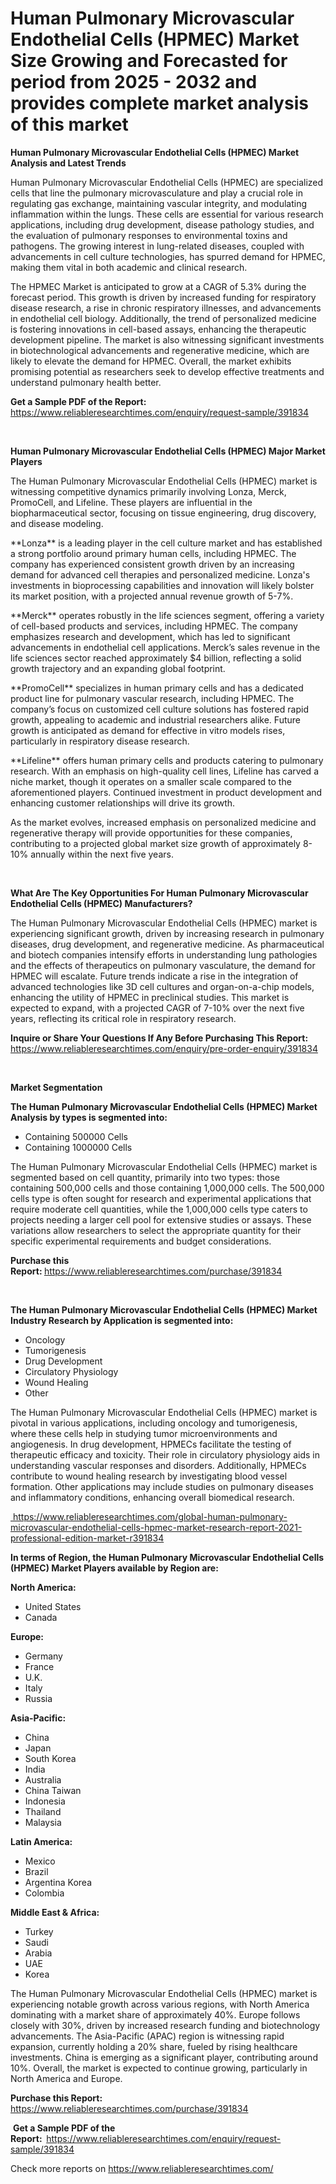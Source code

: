 <p><h1>Human Pulmonary Microvascular Endothelial Cells (HPMEC) Market Size Growing and Forecasted for period from 2025 - 2032 and provides complete market analysis of this market</h1></p><p><strong>Human Pulmonary Microvascular Endothelial Cells (HPMEC) Market Analysis and Latest Trends</strong></p>
<p><p>Human Pulmonary Microvascular Endothelial Cells (HPMEC) are specialized cells that line the pulmonary microvasculature and play a crucial role in regulating gas exchange, maintaining vascular integrity, and modulating inflammation within the lungs. These cells are essential for various research applications, including drug development, disease pathology studies, and the evaluation of pulmonary responses to environmental toxins and pathogens. The growing interest in lung-related diseases, coupled with advancements in cell culture technologies, has spurred demand for HPMEC, making them vital in both academic and clinical research.</p><p>The HPMEC Market is anticipated to grow at a CAGR of 5.3% during the forecast period. This growth is driven by increased funding for respiratory disease research, a rise in chronic respiratory illnesses, and advancements in endothelial cell biology. Additionally, the trend of personalized medicine is fostering innovations in cell-based assays, enhancing the therapeutic development pipeline. The market is also witnessing significant investments in biotechnological advancements and regenerative medicine, which are likely to elevate the demand for HPMEC. Overall, the market exhibits promising potential as researchers seek to develop effective treatments and understand pulmonary health better.</p></p>
<p><strong>Get a Sample PDF of the Report:&nbsp;</strong> <a href="https://www.reliableresearchtimes.com/enquiry/request-sample/391834?utm_campaign=2720&utm_medium=2&utm_source=Github&utm_content=ia&utm_term=29032025&utm_id=human-pulmonary-microvascular-endothelial-cells-hpmec">https://www.reliableresearchtimes.com/enquiry/request-sample/391834</a></p>
<p>&nbsp;</p>
<p><strong>Human Pulmonary Microvascular Endothelial Cells (HPMEC) Major Market Players</strong></p>
<p><p>The Human Pulmonary Microvascular Endothelial Cells (HPMEC) market is witnessing competitive dynamics primarily involving Lonza, Merck, PromoCell, and Lifeline. These players are influential in the biopharmaceutical sector, focusing on tissue engineering, drug discovery, and disease modeling.</p><p>**Lonza** is a leading player in the cell culture market and has established a strong portfolio around primary human cells, including HPMEC. The company has experienced consistent growth driven by an increasing demand for advanced cell therapies and personalized medicine. Lonza's investments in bioprocessing capabilities and innovation will likely bolster its market position, with a projected annual revenue growth of 5-7%.</p><p>**Merck** operates robustly in the life sciences segment, offering a variety of cell-based products and services, including HPMEC. The company emphasizes research and development, which has led to significant advancements in endothelial cell applications. Merck’s sales revenue in the life sciences sector reached approximately $4 billion, reflecting a solid growth trajectory and an expanding global footprint.</p><p>**PromoCell** specializes in human primary cells and has a dedicated product line for pulmonary vascular research, including HPMEC. The company’s focus on customized cell culture solutions has fostered rapid growth, appealing to academic and industrial researchers alike. Future growth is anticipated as demand for effective in vitro models rises, particularly in respiratory disease research.</p><p>**Lifeline** offers human primary cells and products catering to pulmonary research. With an emphasis on high-quality cell lines, Lifeline has carved a niche market, though it operates on a smaller scale compared to the aforementioned players. Continued investment in product development and enhancing customer relationships will drive its growth.</p><p>As the market evolves, increased emphasis on personalized medicine and regenerative therapy will provide opportunities for these companies, contributing to a projected global market size growth of approximately 8-10% annually within the next five years.</p></p>
<p>&nbsp;</p>
<p><strong>What Are The Key Opportunities For Human Pulmonary Microvascular Endothelial Cells (HPMEC) Manufacturers?</strong></p>
<p><p>The Human Pulmonary Microvascular Endothelial Cells (HPMEC) market is experiencing significant growth, driven by increasing research in pulmonary diseases, drug development, and regenerative medicine. As pharmaceutical and biotech companies intensify efforts in understanding lung pathologies and the effects of therapeutics on pulmonary vasculature, the demand for HPMEC will escalate. Future trends indicate a rise in the integration of advanced technologies like 3D cell cultures and organ-on-a-chip models, enhancing the utility of HPMEC in preclinical studies. This market is expected to expand, with a projected CAGR of 7-10% over the next five years, reflecting its critical role in respiratory research.</p></p>
<p><strong>Inquire or Share Your Questions If Any Before Purchasing This Report:</strong> <a href="https://www.reliableresearchtimes.com/enquiry/pre-order-enquiry/391834?utm_campaign=2720&utm_medium=2&utm_source=Github&utm_content=ia&utm_term=29032025&utm_id=human-pulmonary-microvascular-endothelial-cells-hpmec">https://www.reliableresearchtimes.com/enquiry/pre-order-enquiry/391834</a></p>
<p>&nbsp;</p>
<p><strong>Market Segmentation</strong></p>
<p><strong>The Human Pulmonary Microvascular Endothelial Cells (HPMEC) Market Analysis by types is segmented into:</strong></p>
<p><ul><li>Containing 500000 Cells</li><li>Containing 1000000 Cells</li></ul></p>
<p><p>The Human Pulmonary Microvascular Endothelial Cells (HPMEC) market is segmented based on cell quantity, primarily into two types: those containing 500,000 cells and those containing 1,000,000 cells. The 500,000 cells type is often sought for research and experimental applications that require moderate cell quantities, while the 1,000,000 cells type caters to projects needing a larger cell pool for extensive studies or assays. These variations allow researchers to select the appropriate quantity for their specific experimental requirements and budget considerations.</p></p>
<p><strong>Purchase this Report:&nbsp;</strong><a href="https://www.reliableresearchtimes.com/purchase/391834?utm_campaign=2720&utm_medium=2&utm_source=Github&utm_content=ia&utm_term=29032025&utm_id=human-pulmonary-microvascular-endothelial-cells-hpmec">https://www.reliableresearchtimes.com/purchase/391834</a></p>
<p>&nbsp;</p>
<p><strong>The Human Pulmonary Microvascular Endothelial Cells (HPMEC) Market Industry Research by Application is segmented into:</strong></p>
<p><ul><li>Oncology</li><li>Tumorigenesis</li><li>Drug Development</li><li>Circulatory Physiology</li><li>Wound Healing</li><li>Other</li></ul></p>
<p><p>The Human Pulmonary Microvascular Endothelial Cells (HPMEC) market is pivotal in various applications, including oncology and tumorigenesis, where these cells help in studying tumor microenvironments and angiogenesis. In drug development, HPMECs facilitate the testing of therapeutic efficacy and toxicity. Their role in circulatory physiology aids in understanding vascular responses and disorders. Additionally, HPMECs contribute to wound healing research by investigating blood vessel formation. Other applications may include studies on pulmonary diseases and inflammatory conditions, enhancing overall biomedical research.</p></p>
<p><a href="https://www.reliableresearchtimes.com/global-human-pulmonary-microvascular-endothelial-cells-hpmec-market-research-report-2021-professional-edition-market-r391834?utm_campaign=2720&utm_medium=2&utm_source=Github&utm_content=ia&utm_term=29032025&utm_id=human-pulmonary-microvascular-endothelial-cells-hpmec">&nbsp;https://www.reliableresearchtimes.com/global-human-pulmonary-microvascular-endothelial-cells-hpmec-market-research-report-2021-professional-edition-market-r391834</a></p>
<p><strong>In terms of Region, the Human Pulmonary Microvascular Endothelial Cells (HPMEC) Market Players available by Region are:</strong></p>
<p>
    <p> <strong> North America: </strong>
        <ul>
            <li>United States</li>
            <li>Canada</li>
        </ul>
        </p> 
    <p> <strong> Europe: </strong>
        <ul>
            <li>Germany</li>
            <li>France</li>
            <li>U.K.</li>
            <li>Italy</li>
            <li>Russia</li>
        </ul>
        </p> 
    <p> <strong> Asia-Pacific: </strong>
        <ul>
            <li>China</li>
            <li>Japan</li>
            <li>South Korea</li>
            <li>India</li>
            <li>Australia</li>
            <li>China Taiwan</li>
            <li>Indonesia</li>
            <li>Thailand</li>
            <li>Malaysia</li>
        </ul>
        </p> 
    <p> <strong> Latin America: </strong>
        <ul>
            <li>Mexico</li>
            <li>Brazil</li>
            <li>Argentina Korea</li>
            <li>Colombia</li>
        </ul>
        </p> 
    <p> <strong> Middle East & Africa: </strong>
        <ul>
            <li>Turkey</li>
            <li>Saudi</li>
            <li>Arabia</li>
            <li>UAE</li>
            <li>Korea</li>
        </ul>
    </p>
    </p>
<p><p>The Human Pulmonary Microvascular Endothelial Cells (HPMEC) market is experiencing notable growth across various regions, with North America dominating with a market share of approximately 40%. Europe follows closely with 30%, driven by increased research funding and biotechnology advancements. The Asia-Pacific (APAC) region is witnessing rapid expansion, currently holding a 20% share, fueled by rising healthcare investments. China is emerging as a significant player, contributing around 10%. Overall, the market is expected to continue growing, particularly in North America and Europe.</p></p>
<p><strong>Purchase this Report: </strong><a href="https://www.reliableresearchtimes.com/purchase/391834?utm_campaign=2720&utm_medium=2&utm_source=Github&utm_content=ia&utm_term=29032025&utm_id=human-pulmonary-microvascular-endothelial-cells-hpmec">https://www.reliableresearchtimes.com/purchase/391834</a></p>
<p>&nbsp;<strong>Get a Sample PDF of the Report:&nbsp;&nbsp;</strong><a href="https://www.reliableresearchtimes.com/enquiry/request-sample/391834?utm_campaign=2720&utm_medium=2&utm_source=Github&utm_content=ia&utm_term=29032025&utm_id=human-pulmonary-microvascular-endothelial-cells-hpmec">https://www.reliableresearchtimes.com/enquiry/request-sample/391834</a></p>
<p><strong></strong></p>
<p>Check more reports on <a href="https://www.reliableresearchtimes.com/?utm_campaign=2720&utm_medium=2&utm_source=Github&utm_content=ia&utm_term=29032025&utm_id=human-pulmonary-microvascular-endothelial-cells-hpmec">https://www.reliableresearchtimes.com/</a></p>